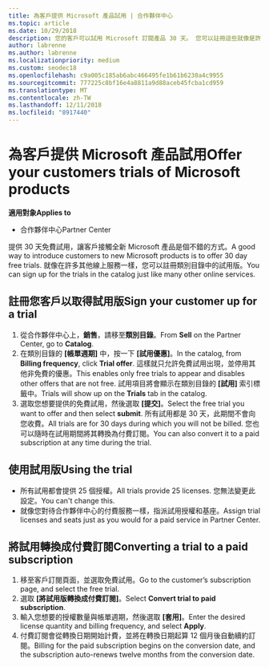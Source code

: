 ```yaml
---
title: 為客戶提供 Microsoft 產品試用 | 合作夥伴中心
ms.topic: article
ms.date: 10/29/2018
description: 您的客戶可以試用 Microsoft 訂閱產品 30 天。 您可以註冊這些就像是許多其他線上服務的類別目錄中的試用版。
author: labrenne
ms.author: labrenne
ms.localizationpriority: medium
ms.custom: seodec18
ms.openlocfilehash: c9a005c185ab6abc466495fe1b61b6230a4c9955
ms.sourcegitcommit: 777225c8bf16e4a8811a9d88aceb45fcba1cd959
ms.translationtype: MT
ms.contentlocale: zh-TW
ms.lasthandoff: 12/11/2018
ms.locfileid: "8917440"
---
```

# <a name="offer-your-customers-trials-of-microsoft-products"></a><span data-ttu-id="27bec-104">為客戶提供 Microsoft 產品試用</span><span class="sxs-lookup"><span data-stu-id="27bec-104">Offer your customers trials of Microsoft products</span></span>

**<span data-ttu-id="27bec-105">適用對象</span><span class="sxs-lookup"><span data-stu-id="27bec-105">Applies to</span></span>**

-  <span data-ttu-id="27bec-106">合作夥伴中心</span><span class="sxs-lookup"><span data-stu-id="27bec-106">Partner Center</span></span>

<span data-ttu-id="27bec-107">提供 30 天免費試用，讓客戶接觸全新 Microsoft 產品是個不錯的方式。</span><span class="sxs-lookup"><span data-stu-id="27bec-107">A good way to introduce customers to new Microsoft products is to offer 30 day free trials.</span></span> <span data-ttu-id="27bec-108">就像在許多其他線上服務一樣，您可以註冊類別目錄中的試用版。</span><span class="sxs-lookup"><span data-stu-id="27bec-108">You can sign up for the trials in the catalog just like many other online services.</span></span>  

## <a name="sign-your-customer-up-for-a-trial"></a><span data-ttu-id="27bec-109">註冊您客戶以取得試用版</span><span class="sxs-lookup"><span data-stu-id="27bec-109">Sign your customer up for a trial</span></span>

1.  <span data-ttu-id="27bec-110">從合作夥伴中心上，**銷售**，請移至**類別目錄**。</span><span class="sxs-lookup"><span data-stu-id="27bec-110">From **Sell** on the Partner Center, go to **Catalog**.</span></span> 
2.  <span data-ttu-id="27bec-111">在類別目錄的 **\[帳單週期\]** 中，按一下 **\[試用優惠\]**。</span><span class="sxs-lookup"><span data-stu-id="27bec-111">In the catalog, from **Billing frequency**, click **Trial offer**.</span></span> <span data-ttu-id="27bec-112">這樣就只允許免費試用出現，並停用其他非免費的優惠。</span><span class="sxs-lookup"><span data-stu-id="27bec-112">This enables only free trials to appear and disables other offers that are not free.</span></span> <span data-ttu-id="27bec-113">試用項目將會顯示在類別目錄的 **\[試用\]** 索引標籤中。</span><span class="sxs-lookup"><span data-stu-id="27bec-113">Trials will show up on the **Trials** tab in the catalog.</span></span>
3.  <span data-ttu-id="27bec-114">選取您想要提供的免費試用，然後選取 **\[提交\]**。</span><span class="sxs-lookup"><span data-stu-id="27bec-114">Select the free trial you want to offer and then select **submit**.</span></span> <span data-ttu-id="27bec-115">所有試用都是 30 天，此期間不會向您收費。</span><span class="sxs-lookup"><span data-stu-id="27bec-115">All trials are for 30 days during which you will not be billed.</span></span> <span data-ttu-id="27bec-116">您也可以隨時在試用期間將其轉換為付費訂閱。</span><span class="sxs-lookup"><span data-stu-id="27bec-116">You can also convert it to a paid subscription at any time during the trial.</span></span>

## <a name="using-the-trial"></a><span data-ttu-id="27bec-117">使用試用版</span><span class="sxs-lookup"><span data-stu-id="27bec-117">Using the trial</span></span>

- <span data-ttu-id="27bec-118">所有試用都會提供 25 個授權。</span><span class="sxs-lookup"><span data-stu-id="27bec-118">All trials provide 25 licenses.</span></span> <span data-ttu-id="27bec-119">您無法變更此設定。</span><span class="sxs-lookup"><span data-stu-id="27bec-119">You can't change this.</span></span>
- <span data-ttu-id="27bec-120">就像您對待合作夥伴中心的付費服務一樣，指派試用授權和基座。</span><span class="sxs-lookup"><span data-stu-id="27bec-120">Assign trial licenses and seats just as you would for a paid service in Partner Center.</span></span>

## <a name="converting-a-trial-to-a-paid-subscription"></a><span data-ttu-id="27bec-121">將試用轉換成付費訂閱</span><span class="sxs-lookup"><span data-stu-id="27bec-121">Converting a trial to a paid subscription</span></span>

1.  <span data-ttu-id="27bec-122">移至客戶訂閱頁面，並選取免費試用。</span><span class="sxs-lookup"><span data-stu-id="27bec-122">Go to the customer’s subscription page, and select the free trial.</span></span>
2.  <span data-ttu-id="27bec-123">選取 **\[將試用版轉換成付費訂閱\]**。</span><span class="sxs-lookup"><span data-stu-id="27bec-123">Select **Convert trial to paid subscription**.</span></span>
3.  <span data-ttu-id="27bec-124">輸入您想要的授權數量與帳單週期，然後選取 **\[套用\]**。</span><span class="sxs-lookup"><span data-stu-id="27bec-124">Enter the desired license quantity and billing frequency, and select **Apply**.</span></span>
4.  <span data-ttu-id="27bec-125">付費訂閱會從轉換日期開始計費，並將在轉換日期起算 12 個月後自動續約訂閱。</span><span class="sxs-lookup"><span data-stu-id="27bec-125">Billing for the paid subscription begins on the conversion date, and the subscription auto-renews twelve months from the conversion date.</span></span> 

